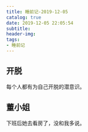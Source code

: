 ```yaml
---
title: 睡前记-2019-12-05
catalog: true
date: 2019-12-05 22:05:54
subtitle:
header-img:
tags:
- 睡前记
---
```


## 开脱

每个人都有为自己开脱的潜意识。


## 董小姐

下班后她去看房了，没和我多说。
